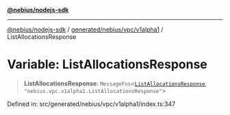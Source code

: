 [**@nebius/nodejs-sdk**](../../../../../README.md)

***

[@nebius/nodejs-sdk](../../../../../README.md) / [generated/nebius/vpc/v1alpha1](../README.md) / ListAllocationsResponse

# Variable: ListAllocationsResponse

> **ListAllocationsResponse**: `MessageFns`\<[`ListAllocationsResponse`](../interfaces/ListAllocationsResponse.md), `"nebius.vpc.v1alpha1.ListAllocationsResponse"`\>

Defined in: src/generated/nebius/vpc/v1alpha1/index.ts:347
